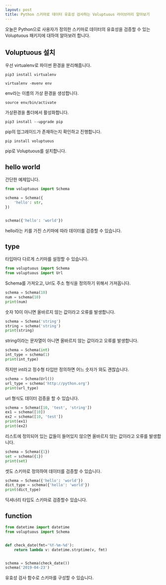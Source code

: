 ```yaml
---
layout: post
title: Python 스키마로 데이터 유효성 검사하는 Voluptuous 라이브러리 알아보기
---
```


오늘은 Python으로 사용자가 정의한 스키마로 데이터의 유효성을 검증할 수 있는 Voluptuous 패키지에 대하여 알아보려 합니다.

## Voluptuous 설치

우선 virtualenv로 파이썬 환경을 분리해줍니다.

```
pip3 install virtualenv
```

```
virtualenv -mvenv env
```

env라는 이름의 가상 환경을 생성합니다.

```
source env/bin/activate
```

가상환경을 폴더에서 활성화합니다.

```
pip3 install --upgrade pip
```

pip의 업그레이드가 존재하는지 확인하고 진행합니다.

```
pip install voluptuous
```

pip로 Voluptuous를 설치합니다.

## hello world

간단한 예제입니다.

```python
from voluptuous import Schema

schema = Schema({
    'hello': str,
})


schema({'hello': 'world'})
```

hello라는 키를 가진 스키마에 따라 데이터를 검증할 수 있습니다.

## type

타입마다 다르게 스키마를 설정할 수 있습니다.

```python
from voluptuous import Schema
from voluptuous import Url
```

Schema를 가져오고, Url도 주소 형식을 정의하기 위해서 가져옵니다.

```python
schema = Schema(10)
num = schema(10)
print(num)
```

숫자 10이 아니면 올바르지 않는 값이라고 오류를 발생합니다.

```python
schema = Schema('string')
string = schema('string')
print(string)
```

string이라는 문자열이 아니면 올바르지 않는 값이라고 오류를 발생합니다.

```python
schema = Schema(int)
int_type = schema(1)
print(int_type)
```

하지만 int라고 정수형 타입만 정의하면 어느 숫자가 와도 괜찮습니다.

```python
schema = Schema(Url())
url_type = schema('http://python.org')
print(url_type)
```

url 형식도 데이터 검증을 할 수 있습니다.

```python
schema = Schema([10, 'test', 'string'])
ex1 = schema([10])
ex2 = schema([10, 'test'])
print(ex1)
print(ex2)
```

리스트에 정의되어 있는 값들이 들어있지 않으면 올바르지 않는 값이라고 오류를 발생합니다.

```python
schema = Schema({1})
set = schema({1})
print(set)
```

셋도 스키마로 정의하여 데이터를 검증할 수 있습니다.

```python
schema = Schema({'hello': 'world'})
dict_type = schema({'hello': 'world'})
print(dict_type)
```

딕셔너리 타입도 스키마로 검증할수 있습니다.

## function

```python
from datetime import datetime
from voluptuous import Schema


def check_date(fmt='%Y-%m-%d'):
    return lambda v: datetime.strptime(v, fmt)


schema = Schema(check_date())
schema('2019-04-23')
```

유효성 검사 함수로 스키마를 구성할 수 있습니다.
